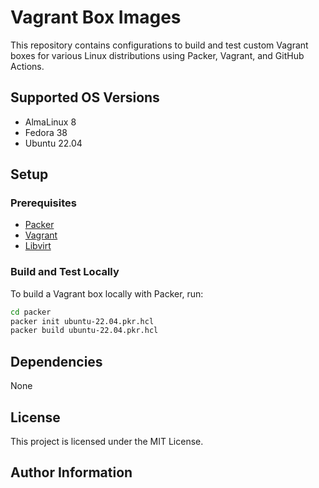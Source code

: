 # Vagrant Box Images 

This repository contains configurations to build and test custom Vagrant boxes for various Linux distributions using Packer, Vagrant, and GitHub Actions.

## Supported OS Versions

- AlmaLinux 8
- Fedora 38
- Ubuntu 22.04

## Setup

### Prerequisites

- [Packer](https://www.packer.io/)
- [Vagrant](https://www.vagrantup.com/)
- [Libvirt](https://libvirt.org/)

### Build and Test Locally

To build a Vagrant box locally with Packer, run:

```bash
cd packer
packer init ubuntu-22.04.pkr.hcl
packer build ubuntu-22.04.pkr.hcl
```
## Dependencies

None

## License

This project is licensed under the MIT License.

## Author Information

